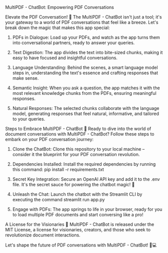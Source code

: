 MultiPDF - ChatBot: Empowering PDF Conversations

Elevate the PDF Conversation! 💬
The MultiPDF - ChatBot isn't just a tool; it's your gateway to a world of PDF conversations that feel like a breeze. Let's break down the magic that makes this app special:

1. PDFs in Dialogue: Load up your PDFs, and watch as the app turns them into conversational partners, ready to answer your queries.

2. Text Digestion: The app divides the text into bite-sized chunks, making it easy to have focused and insightful conversations.

3. Language Understanding: Behind the scenes, a smart language model steps in, understanding the text's essence and crafting responses that make sense.

4. Semantic Insight: When you ask a question, the app matches it with the most relevant knowledge chunks from the PDFs, ensuring meaningful responses.

5. Natural Responses: The selected chunks collaborate with the language model, generating responses that feel natural, informative, and tailored to your queries.

Steps to Embrace MultiPDF - ChatBot 🌟
Ready to dive into the world of document conversations with MultiPDF - ChatBot? Follow these steps to embark on your PDF conversation journey:

1. Clone the ChatBot: Clone this repository to your local machine – consider it the blueprint for your PDF conversation revolution.

2. Dependencies Installed: Install the required dependencies by running this command: pip install -r requirements.txt

3. Secret Key Integration: Secure an OpenAI API key and add it to the .env file. It's the secret sauce for powering the chatbot magic! 🤫

4. Unleash the Chat: Launch the chatbot with the Streamlit CLI by executing the command streamlit run app.py

5. Engage with PDFs: The app springs to life in your browser, ready for you to load multiple PDF documents and start conversing like a pro!

A License for the Visionaries 🚀
MultiPDF - ChatBot is released under the MIT License, a license for visionaries, creators, and those who seek to revolutionize document interactions.

Let's shape the future of PDF conversations with MultiPDF - ChatBot! 🌟💻
